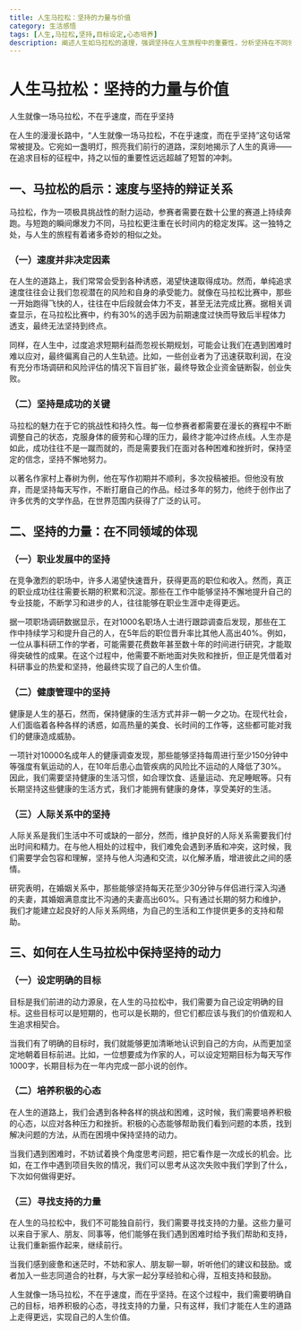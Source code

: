```yaml
---
title: 人生马拉松：坚持的力量与价值
category: 生活感悟
tags: [人生,马拉松,坚持,目标设定,心态培养]
description: 阐述人生如马拉松的道理，强调坚持在人生旅程中的重要性，分析坚持在不同领域的体现，并探讨在人生马拉松中保持坚持动力的方法。
---
```

# 人生马拉松：坚持的力量与价值
人生就像一场马拉松，不在乎速度，而在乎坚持

在人生的漫漫长路中，“人生就像一场马拉松，不在乎速度，而在乎坚持”这句话常常被提及。它宛如一盏明灯，照亮我们前行的道路，深刻地揭示了人生的真谛——在追求目标的征程中，持之以恒的重要性远远超越了短暂的冲刺。

## 一、马拉松的启示：速度与坚持的辩证关系

马拉松，作为一项极具挑战性的耐力运动，参赛者需要在数十公里的赛道上持续奔跑。与短跑的瞬间爆发力不同，马拉松更注重在长时间内的稳定发挥。这一独特之处，与人生的旅程有着诸多奇妙的相似之处。

### （一）速度并非决定因素
在人生的道路上，我们常常会受到各种诱惑，渴望快速取得成功。然而，单纯追求速度往往会让我们忽视潜在的风险和自身的承受能力。就像在马拉松比赛中，那些一开始跑得飞快的人，往往在中后段就会体力不支，甚至无法完成比赛。据相关调查显示，在马拉松比赛中，约有30%的选手因为前期速度过快而导致后半程体力透支，最终无法坚持到终点。

同样，在人生中，过度追求短期利益而忽视长期规划，可能会让我们在遇到困难时难以应对，最终偏离自己的人生轨迹。比如，一些创业者为了迅速获取利润，在没有充分市场调研和风险评估的情况下盲目扩张，最终导致企业资金链断裂，创业失败。

### （二）坚持是成功的关键
马拉松的魅力在于它的挑战性和持久性。每一位参赛者都需要在漫长的赛程中不断调整自己的状态，克服身体的疲劳和心理的压力，最终才能冲过终点线。人生亦是如此，成功往往不是一蹴而就的，而是需要我们在面对各种困难和挫折时，保持坚定的信念，坚持不懈地努力。

以著名作家村上春树为例，他在写作初期并不顺利，多次投稿被拒。但他没有放弃，而是坚持每天写作，不断打磨自己的作品。经过多年的努力，他终于创作出了许多优秀的文学作品，在世界范围内获得了广泛的认可。

## 二、坚持的力量：在不同领域的体现

### （一）职业发展中的坚持
在竞争激烈的职场中，许多人渴望快速晋升，获得更高的职位和收入。然而，真正的职业成功往往需要长期的积累和沉淀。那些在工作中能够坚持不懈地提升自己的专业技能，不断学习和进步的人，往往能够在职业生涯中走得更远。

据一项职场调研数据显示，在对1000名职场人士进行跟踪调查后发现，那些在工作中持续学习和提升自己的人，在5年后的职位晋升率比其他人高出40%。例如，一位从事科研工作的学者，可能需要花费数年甚至数十年的时间进行研究，才能取得突破性的成果。在这个过程中，他需要不断地面对失败和挫折，但正是凭借着对科研事业的热爱和坚持，他最终实现了自己的人生价值。

### （二）健康管理中的坚持
健康是人生的基石，然而，保持健康的生活方式并非一朝一夕之功。在现代社会，人们面临着各种各样的诱惑，如高热量的美食、长时间的工作等，这些都可能对我们的健康造成威胁。

一项针对10000名成年人的健康调查发现，那些能够坚持每周进行至少150分钟中等强度有氧运动的人，在10年后患心血管疾病的风险比不运动的人降低了30%。因此，我们需要坚持健康的生活习惯，如合理饮食、适量运动、充足睡眠等。只有长期坚持这些健康的生活方式，我们才能拥有健康的身体，享受美好的生活。

### （三）人际关系中的坚持
人际关系是我们生活中不可或缺的一部分，然而，维护良好的人际关系需要我们付出时间和精力。在与他人相处的过程中，我们难免会遇到矛盾和冲突，这时候，我们需要学会包容和理解，坚持与他人沟通和交流，以化解矛盾，增进彼此之间的感情。

研究表明，在婚姻关系中，那些能够坚持每天花至少30分钟与伴侣进行深入沟通的夫妻，其婚姻满意度比不沟通的夫妻高出60%。只有通过长期的努力和维护，我们才能建立起良好的人际关系网络，为自己的生活和工作提供更多的支持和帮助。

## 三、如何在人生马拉松中保持坚持的动力

### （一）设定明确的目标
目标是我们前进的动力源泉，在人生的马拉松中，我们需要为自己设定明确的目标。这些目标可以是短期的，也可以是长期的，但它们都应该与我们的价值观和人生追求相契合。

当我们有了明确的目标时，我们就能够更加清晰地认识到自己的方向，从而更加坚定地朝着目标前进。比如，一位想要成为作家的人，可以设定短期目标为每天写作1000字，长期目标为在一年内完成一部小说的创作。

### （二）培养积极的心态
在人生的道路上，我们会遇到各种各样的挑战和困难，这时候，我们需要培养积极的心态，以应对各种压力和挫折。积极的心态能够帮助我们看到问题的本质，找到解决问题的方法，从而在困境中保持坚持的动力。

当我们遇到困难时，不妨试着换个角度思考问题，把它看作是一次成长的机会。比如，在工作中遇到项目失败的情况，我们可以思考从这次失败中我们学到了什么，下次如何做得更好。

### （三）寻找支持的力量
在人生的马拉松中，我们不可能独自前行，我们需要寻找支持的力量。这些力量可以来自于家人、朋友、同事等，他们能够在我们遇到困难时给予我们帮助和支持，让我们重新振作起来，继续前行。

当我们感到疲惫和迷茫时，不妨和家人、朋友聊一聊，听听他们的建议和鼓励。或者加入一些志同道合的社群，与大家一起分享经验和心得，互相支持和鼓励。

人生就像一场马拉松，不在乎速度，而在乎坚持。在这个过程中，我们需要明确自己的目标，培养积极的心态，寻找支持的力量，只有这样，我们才能在人生的道路上走得更远，实现自己的人生价值。